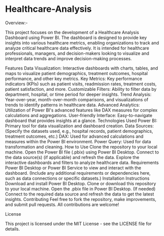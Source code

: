 # Healthcare-Analysis
Overview:-

This project focuses on the development of a Healthcare Analysis Dashboard using Power BI. The dashboard is designed to provide key insights into various healthcare metrics, enabling organizations to track and analyze critical healthcare data effectively. It is intended for healthcare professionals, managers, and decision-makers looking to visualize and interpret data trends and improve decision-making processes.

Features
Data Visualization: 
Interactive dashboards with charts, tables, and maps to visualize patient demographics, treatment outcomes, hospital performance, and other key metrics.
Key Metrics:
Key performance indicators (KPIs) such as patient visits, readmission rates, treatment costs, patient satisfaction, and more.
Customizable Filters: Ability to filter data by department, hospital, or time period for deeper insights.
Trend Analysis:
Year-over-year, month-over-month comparisons, and visualizations of trends to identify patterns in healthcare data.
Advanced Analytics: Utilization of Power BI's advanced features like DAX measures for complex calculations and aggregations.
User-friendly Interface: Easy-to-navigate dashboard that provides insights at a glance.
Technologies Used
Power BI: Primary tool for data visualization and dashboard creation.
Data Sources: (Specify the datasets used, e.g., hospital records, patient demographics, treatment outcomes, etc.)
DAX: Used for advanced calculations and measures within the Power BI environment.
Power Query: Used for data transformation and cleaning.
How to Use
Clone the repository to your local machine.
Open the Power BI file (.pbix) using Power BI Desktop.
Connect to the data source(s) (if applicable) and refresh the data.
Explore the interactive dashboards and filters to analyze healthcare data.
Requirements
Power BI Desktop or Power BI Service to view and interact with the dashboard.
(Include any additional requirements or dependencies here, such as data connections or specific datasets.)
Installation Instructions
Download and install Power BI Desktop.
Clone or download this repository to your local machine.
Open the .pbix file in Power BI Desktop.
(If needed) Connect to the required data source and refresh the data to get the latest insights.
Contributing
Feel free to fork the repository, make improvements, and submit pull requests. All contributions are welcome!

License

This project is licensed under the MIT License - see the LICENSE file for details.

